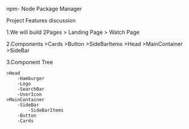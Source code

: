 npm- Node Package Manager

Project Features discussion

1.We will build 2Pages
    > Landing Page
    > Watch Page

2.Components
    >Cards
    >Button
    >SideBarItems
    >Head
    >MainContainer
    >SideBar

3.Component Tree
   
    >Head
        -Hamburger
        -Logo
        -SearchBar
        -UserIcon
    >MainContainer
        -SideBar
            -SideBarItems
        -Button
        -Cards